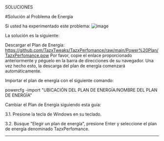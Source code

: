 SOLUCIONES

#Solución al Problema de Energía

Si usted ha experimentado este problema:
![image](https://github.com/user-attachments/assets/c7263479-ad21-43bf-b212-c64a829eb57b)

La solución es la siguiente:

Descargar el Plan de Energía: 
https://github.com/TazxTweaks/TazxPerfomance/raw/main/Power%20Plan/TazxPerfomance.pow
Por favor, copie el enlace proporcionado anteriormente y péguelo en la barra de direcciones de su navegador. Una vez hecho esto, la descarga del plan de energía comenzará automáticamente.


Importar el plan de energía con el siguiente comando:

powercfg -import "UBICACIÓN DEL PLAN DE ENERGÍA/NOMBRE DEL PLAN DE ENERGÍA"

Cambiar el Plan de Energía siguiendo esta guía:

3.1. Presione la tecla de Windows en su teclado.

3.2. Busque "Elegir un plan de energía", presione Enter y seleccione el plan de energía denominado TazxPerfomance.

--------------------------------------------------------------------------------------------------------------------------------------------------------------------
